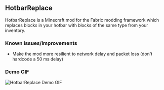 ## HotbarReplace

HotbarReplace is a Minecraft mod for the Fabric modding framework which replaces blocks in your hotbar with blocks of the same type from your inventory.

### Known issues/Improvements

* Make the mod more resilient to network delay and packet loss (don't hardcode a 50 ms delay)

### Demo GIF

![HotbarReplace Demo GIF](./docs/hotbarreplace-demo.gif)
